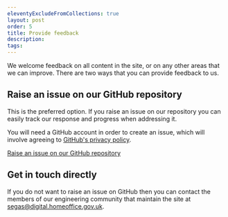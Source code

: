 ```yaml
---
eleventyExcludeFromCollections: true
layout: post
order: 5
title: Provide feedback
description:
tags:
---
```


We welcome feedback on all content in the site, or on any other areas that we can improve. There are two ways that you can provide feedback to us.

## Raise an issue on our GitHub repository

This is the preferred option. If you raise an issue on our repository you can easily track our response and progress when addressing it.

You will need a GitHub account in order to create an issue, which will involve agreeing to [GitHub's privacy policy](https://docs.github.com/en/site-policy/privacy-policies/github-privacy-statement).

[Raise an issue on our GitHub repository](https://github.com/UKHomeOffice/engineering-guidance-and-standards/issues/new/choose)

## Get in touch directly

If you do not want to raise an issue on GitHub then you can contact the members of our engineering community that maintain the site at [segas@digital.homeoffice.gov.uk](mailto:segas@digital.homeoffice.gov.uk).
